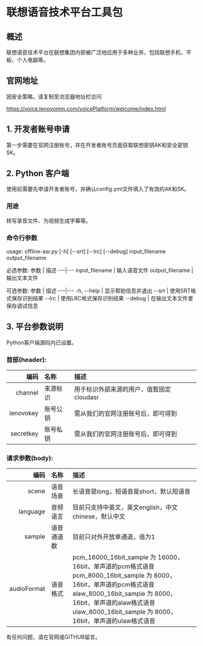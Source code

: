 # 联想语音技术平台工具包

## 概述

联想语音技术平台在联想集团内部被广泛地应用于多种业务，包括联想手机、平板、个人电脑等。

## 官网地址
因安全策略，请复制至浏览器地址栏访问

https://voice.lenovomm.com/voicePlatform/welcome/index.html

## 1. 开发者账号申请
第一步需要在官网注册账号，并在开发者账号页面获取联想密钥AK和安全密钥SK。

## 2. Python 客户端
使用前需要先申请开发者账号，并确认config.yml文件填入了有效的AK和SK。
### 用途
转写录音文件、为视频生成字幕等。
### 命令行参数
usage: offline-asr.py [-h] [--srt] [--lrc] [--debug]
                      input_filename output_filename

必选参数:
参数 | 描述
---|---
input_filename | 输入语音文件
output_filename | 输出文本文件

可选参数:
参数 | 描述
---|---
-h, --help | 显示帮助信息并退出
--srt | 使用SRT格式保存识别结果
--lrc | 使用LRC格式保存识别结果
--debug | 在输出文本文件里保存调试信息

## 3. 平台参数说明
Python客户端源码内已设置。

### 首部(header):<br>

   编码 |  名称  | 描述
   ---: | :----- | :-----
   channel | 来源标识 | 用于标识外部来源的用户，值暂固定cloudasr<br/>
   lenovokey | 账号公钥 | 需从我们的官网注册账号后，即可得到<br/>
   secretkey | 账号私钥 | 需从我们的官网注册账号后，即可得到<br/>

### 请求参数(body):<br/>

   编码 |  名称  | 描述
   ---: | :----- | :-----
   scene |  语音场景 | 长语音是long，短语音是short，默认短语音
   language | 音频语言 | 目前只支持中英文，英文english，中文chinese，默认中文
   sample | 语音通道数 | 目前只对外开放单通道，值为1
   audioFormat | 语音格式 | pcm_16000_16bit_sample 为 16000，16bit，单声道的pcm格式语音 <br> pcm_8000_16bit_sample 为 8000，16bit，单声道的pcm格式语音 <br> alaw_8000_16bit_sample 为 8000，16bit，单声道的alaw格式语音 <br> ulaw_8000_16bit_sample 为 8000，16bit，单声道的ulaw格式语音

有任何问题，请在官网或GITHUB留言。
